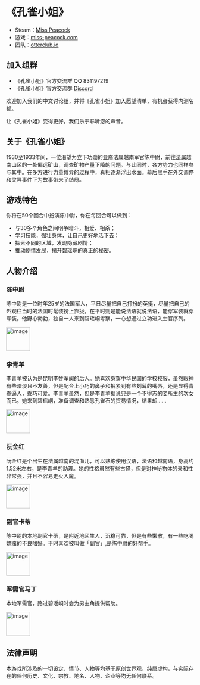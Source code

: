 # 《孔雀小姐》

* Steam：[Miss Peacock](https://store.steampowered.com/app/2616200/Miss_Peacock/)
* 游戏：[miss-peacock.com](https://miss-peacock.com/)
* 团队：[otterclub.io](https://otterclub.io/)


## 加入组群

 * 《孔雀小姐》官方交流群 QQ 831197219
 * 《孔雀小姐》官方交流群 [Discord](https://discord.gg/YWE6yFK5Bv)

欢迎加入我们的中文讨论组，并将《孔雀小姐》加入愿望清单，有机会获得内测名额。

让《孔雀小姐》变得更好，我们乐于聆听您的声音。

## 关于《孔雀小姐》

1930至1933年间，一位渴望为立下功勋的亚裔法属越南军官陈中尉，前往法属越南山区的一处偏远矿山，调查矿物产量下降的问题。与此同时，各方势力也同样参与其中。在多方进行力量博弈的过程中，真相逐渐浮出水面。幕后黑手在外交调停和灵异事件下为故事带来了结局。

## 游戏特色
你将在50个回合中扮演陈中尉，你在每回合可以做到：
- 与30多个角色之间明争暗斗，相爱、相杀；
- 学习技能，强壮身体，让自己更好地活下去；
- 探索不同的区域，发现隐藏剧情；
- 推动剧情发展，揭开碧瑶峒的真正的秘密。

## 人物介绍

### 陈中尉
陈中尉是一位时年25岁的法国军人，平日尽量把自己打扮的英挺，尽量把自己的外观往当时的法国时髦装扮上靠拢，在平时则是能说法语就说法语，能穿军装就穿军装。他野心勃勃，独自一人来到碧瑶峒考察，一心想通过立功进入士官序列。

<img width="64" alt="image" src="https://github.com/otter-club/miss-peacock-web/assets/4829591/31068e3e-1dec-47ff-ac34-c15ee5fb503d">

### 李青羊
李青羊被认为是昆明李姓军阀的后人。她喜欢身穿中华民国的学校校服，虽然眼神有些暗淡且不友善，但是配合上小巧的鼻子和抿紧到有些刻薄的嘴唇，还是显得青春逼人，乖巧可爱。李青羊虽然，但是李青羊据说只是一个不得志的妾所生的次女而已。她来到碧瑶峒，准备调查和熟悉孔雀石的贸易情况，结果却……

<img width="64" alt="image" src="https://github.com/otter-club/miss-peacock-web/assets/4829591/a6419939-2012-4737-b00f-27652ae5eb99">

### 阮金红
阮金红是个出生在法属越南的混血儿，可以熟练使用汉语，法语和越南语，身高约1.52米左右，是李青羊的助理。她的性格虽然有些古怪，但是对神秘物体的亲和性非常强，并且不容易走火入魔。

<img width="64" alt="image" src="https://github.com/otter-club/miss-peacock-web/assets/4829591/f99bb8a0-68a9-48de-9feb-39eb37494915">

### 副官卡蒂
陈中尉的本地副官卡蒂，是附近地区生人，沉稳可靠，但是有些懒散，有一些吃喝嫖赌的不良嗜好。平时喜欢被叫做「副官」,是陈中尉的好帮手。

<img width="64" alt="image" src="https://github.com/otter-club/miss-peacock-web/assets/4829591/a994a17c-93d7-40df-a294-b126a43dcf36">

### 军需官马丁
本地军需官，路过碧瑶峒时会为男主角提供帮助。

<img width="64" alt="image" src="https://github.com/otter-club/miss-peacock-web/assets/4829591/e445237e-d7eb-4b0f-ad72-f8cbfdba1656">

## 法律声明
本游戏所涉及的一切设定、情节、人物等均基于原创世界观，纯属虚构，与实际存在的任何历史、文化、宗教、地名、人物、企业等均无任何联系。
